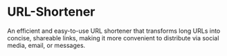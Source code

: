 # URL-Shortener
 An efficient and easy-to-use URL shortener that transforms long URLs into concise, shareable links, making it more convenient to distribute via social media, email, or messages.
